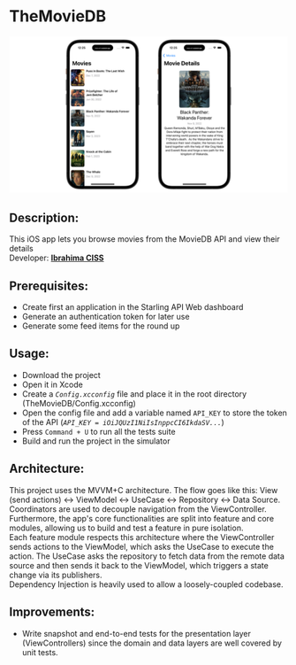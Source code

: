 # TheMovieDB

![App Screenshot](images/screenshot.png "App Screenshot")

## Description:
This iOS app lets you browse movies from the MovieDB API and view their details<br>
Developer: **[Ibrahima CISS](https://github.com/Bionik6)**

## Prerequisites:
* Create first an application in the Starling API Web dashboard
* Generate an authentication token for later use
* Generate some feed items for the round up

## Usage:
* Download the project
* Open it in Xcode
* Create a *`Config.xcconfig`* file and place it in the root directory (TheMovieDB/Config.xcconfig)
* Open the config file and add a variable named `API_KEY` to store the token of the API (*`API_KEY = iOiJQUzI1NiIsInppcCI6IkdaSV...`*)
* Press `Command + U` to run all the tests suite
* Build and run the project in the simulator


## Architecture:
This project uses the MVVM+C architecture. The flow goes like this:
View (send actions) <-> ViewModel <-> UseCase <-> Repository <-> Data Source.
Coordinators are used to decouple navigation from the ViewController.
Furthermore, the app's core functionalities are split into feature and core modules, allowing us to build and test a feature in pure isolation. <br>
Each feature module respects this architecture where the ViewController sends actions to the ViewModel, which asks the UseCase to execute the action. The UseCase asks the repository to fetch data from the remote data source and then sends it back to the ViewModel, which triggers a state change via its publishers. <br>
Dependency Injection is heavily used to allow a loosely-coupled codebase. <br>

## Improvements:
* Write snapshot and end-to-end tests for the presentation layer (ViewControllers) since the domain and data layers are well covered by unit tests.
